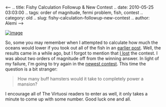 <--
.. title: Fishy Calculation Followup & New Contest
.. date: 2010-05-25 03:03:00
.. tags: order of magnitude, fermi problem, fish, contest
.. category: old
.. slug: fishy-calculation-followup-new-contest
.. author: Alemi
-->


[![image](http://4.bp.blogspot.com/_YOjDhtygcuA/S_t2IHW-7EI/AAAAAAAAAKw/nbtBQnQnpWI/s200/hamster.jpg)](http://4.bp.blogspot.com/_YOjDhtygcuA/S_t2IHW-7EI/AAAAAAAAAKw/nbtBQnQnpWI/s1600/hamster.jpg)

So, some you may remember when I attempted to calculate how much the
oceans would lower if you took out all of the fish in an [earlier
post](http://thevirtuosi.blogspot.com/2010/04/fishy-calculation.html).
Well, the results came in a while ago, but I forgot to mention that [I
lost](http://diaryofnumbers.blogspot.com/2010/05/we-have-winner.html)
the contest. I was about two orders of magnitude off from the winning
answer. In light of my failure, I'm going to try again in the [newest
contest](http://diaryofnumbers.blogspot.com/2010/05/hamster-powered-mansions.html).
This time the question is a bit stranger:

> How many buff hamsters would it take to completely power a mansion?

I encourage all of The Virtuosi readers to enter as well, it only takes
a minute to come up with some number. Good luck one and all.
